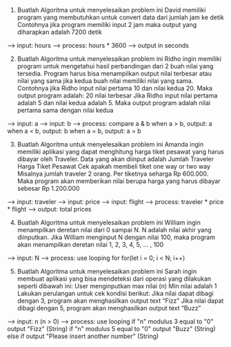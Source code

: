 1. Buatlah Algoritma untuk menyelesaikan problem ini
David memiliki program yang membutuhkan untuk convert data dari jumlah jam ke detik
Contohnya jika program memiliki input 2 jam maka output yang diharapkan adalah 7200 detik
 
--> input: hours
--> process: hours * 3600
--> output in seconds


2. Buatlah Algoritma untuk menyelesaikan problem ini
Ridho ingin memiliki program untuk mengetahui hasil perbandingan dari 2 buah nilai yang tersedia.
Program harus bisa menampilkan output nilai terbesar atau nilai yang sama jika kedua buah nilai memiliki nilai yang sama.
Contohnya jika Ridho input nilai pertama 10 dan nilai kedua 20. Maka output program adalah: 20 nilai terbesar
Jika Ridho input nilai pertama adalah 5 dan nilai kedua adalah 5. Maka output program adalah nilai pertama sama dengan nilai kedua

--> input: a
--> input: b
--> process: compare a & b
             when a > b, output: a
             when a < b, output: b
             when a = b, output: a = b


3. Buatlah Algoritma untuk menyelesaikan problem ini
Amanda ingin memiliki aplikasi yang dapat menghitung harga tiket pesawat yang harus dibayar oleh Traveler.
Data yang akan diinput adalah
Jumlah Traveler
Harga Tiket Pesawat
Cek apakah membeli tiket one way or two way
Misalnya jumlah traveler 2 orang. Per tiketnya seharga Rp 600.000.
Maka program akan memberikan nilai berupa harga yang harus dibayar sebesar Rp 1.200.000

--> input: traveler
--> input: price
--> input: flight
--> process: traveler * price * flight
--> output: total prices 


4. Buatlah Algoritma untuk menyelesaikan problem ini
William ingin menampilkan deretan nilai dari 0 sampai N.
N adalah nilai akhir yang diinputkan.
Jika William menginput N dengan nilai 100, maka program akan menampilkan deretan nilai 1, 2, 3, 4, 5, … , 100

--> input: N
--> process: use looping for
             for(let i = 0; i < N; i++)

5. Buatlah Algoritma untuk menyelesaikan problem ini
Sarah ingin membuat aplikasi yang bisa mendeteksi dari operasi yang dilakukan seperti dibawah ini:
User menginputkan max nilai (n)
Min nilai adalah 1
Lakukan perulangan untuk cek kondisi berikut:
Jika nilai dapat dibagi dengan 3, program akan menghasilkan output text “Fizz”
Jika nilai dapat dibagi dengan 5, program akan menghasilkan output text “Buzz”

--> input: n (n > 0)
--> process: use looping
              if "n" modulus 3 equal to "0"
	            output "Fizz" (String)
	          if "n" modulus 5 equal to "0"
	            output "Buzz" (String)
	          else if
            	output "Please insert another number" (String)


